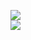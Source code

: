 [![](https://img.shields.io/badge/Made%20With-Github%20Spray-lightgrey.svg?style=for-the-badge&logo=github)](https://github.com/Annihil/github-spray#16693)  
[![](https://i.imgur.com/2DrTn0Z.gif)](https://github.com/Annihil/github-spray)